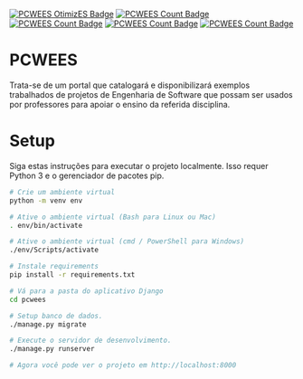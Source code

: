 [![PCWEES OtimizES Badge](https://img.shields.io/badge/OtimizES-UEM-blue)](https://otimizes.github.io/index.html)
[![PCWEES Count Badge](https://sloc.xyz/github/tpipernob/PCWEES/?category=code)](https://github.com/tpipernob/PCWEES/)
[![PCWEES Count Badge](https://sloc.xyz/github/tpipernob/PCWEES/?category=lines)](https://github.com/tpipernob/PCWEES/)
[![PCWEES Count Badge](https://sloc.xyz/github/tpipernob/PCWEES/?category=comments)](https://github.com/tpipernob/PCWEES/)
[![PCWEES Count Badge](https://sloc.xyz/github/tpipernob/PCWEES/?category=cocomo&avg-wage=52000)](https://github.com/tpipernob/PCWEES/)

# PCWEES
Trata-se de um portal que catalogará e disponibilizará exemplos trabalhados de projetos de Engenharia de Software que possam ser usados por professores para apoiar o ensino da referida disciplina.

# Setup
Siga estas instruções para executar o projeto localmente. Isso requer Python 3 e o gerenciador de pacotes pip.

```bash
# Crie um ambiente virtual
python -m venv env

# Ative o ambiente virtual (Bash para Linux ou Mac)
. env/bin/activate

# Ative o ambiente virtual (cmd / PowerShell para Windows)
./env/Scripts/activate

# Instale requirements
pip install -r requirements.txt

# Vá para a pasta do aplicativo Django
cd pcwees

# Setup banco de dados.
./manage.py migrate

# Execute o servidor de desenvolvimento.
./manage.py runserver

# Agora você pode ver o projeto em http://localhost:8000
```
